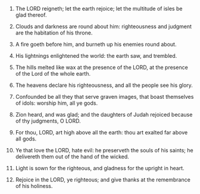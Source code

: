 1. The LORD reigneth; let the earth rejoice; let the multitude of
isles be glad thereof.

2. Clouds and darkness are round about him: righteousness and
judgment are the habitation of his throne.

3. A fire goeth before him, and burneth up his enemies round about.

4. His lightnings enlightened the world: the earth saw, and
trembled.

5. The hills melted like wax at the presence of the LORD, at the
presence of the Lord of the whole earth.

6. The heavens declare his righteousness, and all the people see his
glory.

7. Confounded be all they that serve graven images, that boast
themselves of idols: worship him, all ye gods.

8. Zion heard, and was glad; and the daughters of Judah rejoiced
because of thy judgments, O LORD.

9. For thou, LORD, art high above all the earth: thou art exalted
far above all gods.

10. Ye that love the LORD, hate evil: he preserveth the souls of his
saints; he delivereth them out of the hand of the wicked.

11. Light is sown for the righteous, and gladness for the upright in
heart.

12. Rejoice in the LORD, ye righteous; and give thanks at the
remembrance of his holiness.
